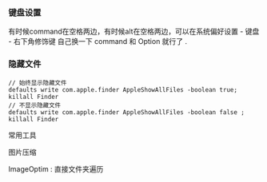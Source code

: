 
### 键盘设置

有时候command在空格两边，有时候alt在空格两边，可以在系统偏好设置 - 键盘 - 右下角修饰键 自己换一下 command 和 Option 就行了 .


### 隐藏文件

```
// 始终显示隐藏文件
defaults write com.apple.finder AppleShowAllFiles -boolean true; killall Finder
// 不显示隐藏文件
defaults write com.apple.finder AppleShowAllFiles -boolean false ; killall Finder
```

常用工具



图片压缩 

ImageOptim : 直接文件夹遍历

